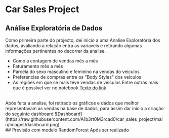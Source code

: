 # Car Sales Project

## Análise Exploratória de Dados
Como primeira parte do projecto, dei inicio a uma Analise Exploratória dos dados, avaliando a relação entra as variaveis
e retirando algumas informações pertinentes no decorrer da analise.
 - Como a contagem de vendas mês a mês
 - Faturamento mês a mês
 - Parcela do sexo masculino e feminino na vendas do veiculos
 - Preferencias de compras entre os "Body Styles" dos veiculos
 - As regiões em que se mais teve vendas de veículos
Entre outras mais que é possível ver no notebook [Texto do link]([URL_do_link](https://github.com/A1b3rt0M3rcad0/car_sales_project/blob/main/notebooks/eda.ipynb)https://github.com/A1b3rt0M3rcad0/car_sales_project/blob/main/notebooks/eda.ipynb)
<br>
Após feita a analise, foi retirado os gráficos e dados que melhor representavam as vendas na base de dados, para assim dar inicio a criação do seguinte dashboard
![Dashboard](https://raw.githubusercontent.com/A1b3rt0M3rcad0/car_sales_project/main/images/dashboard.png)
<br>
## Previsão com modelo RandomForest
Após ser realizado 


